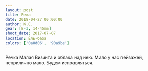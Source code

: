 ```yaml
---
layout: post
title: Река
date: 2018-04-27 00:00:00
author: К.С.
gear: [E-3, 14-45mm]
shoot_date: 2017-07-07
location: Ёль-база
colors: ['0a0d06', '90a9be']
---
```

Речка Малая Визинга и облака над нею. Мало у нас пейзажей, неприлично мало. Будем исправляться.
